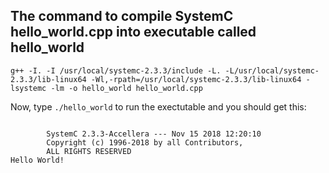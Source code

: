 ## The command to compile SystemC hello_world.cpp into executable called hello_world

```shell
g++ -I. -I /usr/local/systemc-2.3.3/include -L. -L/usr/local/systemc-2.3.3/lib-linux64 -Wl,-rpath=/usr/local/systemc-2.3.3/lib-linux64 -lsystemc -lm -o hello_world hello_world.cpp
```

Now, type `./hello_world` to run the exectutable and you should get this:

```

        SystemC 2.3.3-Accellera --- Nov 15 2018 12:20:10
        Copyright (c) 1996-2018 by all Contributors,
        ALL RIGHTS RESERVED
Hello World!

```